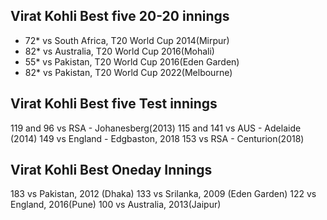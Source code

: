 
## Virat Kohli Best five 20-20 innings

- 72* vs South Africa, T20 World Cup 2014(Mirpur)
- 82* vs Australia, T20 World Cup 2016(Mohali)
- 55* vs Pakistan, T20 World Cup 2016(Eden Garden)
- 82* vs Pakistan, T20 World Cup 2022(Melbourne)


## Virat Kohli Best five Test innings

119 and 96 vs RSA - Johanesberg(2013)
115 and 141 vs AUS  - Adelaide (2014)
149 vs England - Edgbaston, 2018
153 vs RSA - Centurion(2018)


## Virat Kohli Best Oneday Innings

183 vs Pakistan, 2012 (Dhaka)
133 vs Srilanka,  2009 (Eden Garden)
122 vs England, 2016(Pune)
100 vs Australia, 2013(Jaipur)




